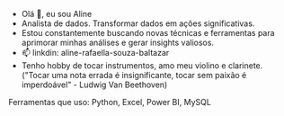 - Olá 👋, eu sou Aline
- Analista de dados. Transformar dados em ações significativas. 
- Estou constantemente buscando novas técnicas e ferramentas para aprimorar minhas análises e gerar insights valiosos.
- 📫 linkdin: aline-rafaella-souza-baltazar
- Tenho hobby de tocar instrumentos, amo meu violino e clarinete. ("Tocar uma nota errada é insignificante, tocar sem paixão é imperdoável" - Ludwig Van Beethoven)

Ferramentas que uso:
Python, Excel, Power BI, MySQL


<!---
alineRafaella/alineRafaella is a ✨ special ✨ repository because its `README.md` (this file) appears on your GitHub profile.
You can click the Preview link to take a look at your changes.
--->
